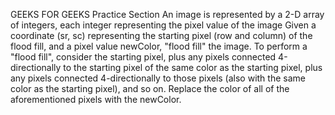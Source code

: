 GEEKS FOR GEEKS Practice Section
An image is represented by a 2-D array of integers, each integer representing the pixel value of the image
Given a coordinate (sr, sc) representing the starting pixel (row and column) of the flood fill, and a pixel value newColor, "flood fill" the image.
To perform a "flood fill", consider the starting pixel, plus any pixels connected 4-directionally to the starting pixel of the same color as the starting pixel, plus any pixels connected 4-directionally to those pixels (also with the same color as the starting pixel), and so on. Replace the color of all of the aforementioned pixels with the newColor.
